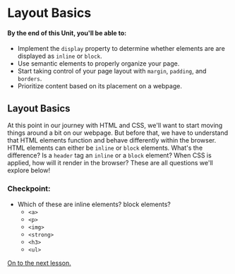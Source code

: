# Layout Basics

#### By the end of this Unit, you'll be able to:

* Implement the `display` property to determine whether elements are are displayed as `inline` or `block`.
* Use semantic elements to properly organize your page.
* Start taking control of your page layout with `margin`, `padding`, and `borders`.
* Prioritize content based on its placement on a webpage.

## Layout Basics

At this point in our journey with HTML and CSS, we'll want to start moving things around a bit on our webpage. But before that, we have to understand that HTML elements function and behave differently within the browser. HTML elements can either be `inline` or `block` elements. What's the difference? Is a `header` tag an `inline` or a `block` element? When CSS is applied, how will it render in the browser? These are all questions we'll explore below!

### Checkpoint:

* Which of these are inline elements? block elements?
  * `<a>`
  * `<p>`
  * `<img>`
  * `<strong>`
  * `<h3>`
  * `<ul>`

[On to the next lesson.](semantic-elements.md)

